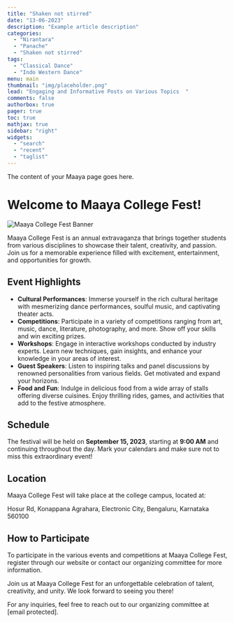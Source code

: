 ```yaml
---
title: "Shaken not stirred"
date: "13-06-2023"
description: "Example article description"
categories:
  - "Nirantara"
  - "Panache"
  - "Shaken not stirred"
tags:
  - "Classical Dance"
  - "Indo Western Dance"
menu: main
thumbnail: "img/placeholder.png"
lead: "Engaging and Informative Posts on Various Topics  "
comments: false
authorbox: true
pager: true
toc: true
mathjax: true
sidebar: "right"
widgets:
  - "search"
  - "recent"
  - "taglist"
---
```


The content of your Maaya page goes here.

# Welcome to Maaya College Fest!

![Maaya College Fest Banner](D:\Tharun\107D5600\DSC_0133.JPG)

Maaya College Fest is an annual extravaganza that brings together students from various disciplines to showcase their talent, creativity, and passion. Join us for a memorable experience filled with excitement, entertainment, and opportunities for growth.

## Event Highlights

- **Cultural Performances**: Immerse yourself in the rich cultural heritage with mesmerizing dance performances, soulful music, and captivating theater acts.
- **Competitions**: Participate in a variety of competitions ranging from art, music, dance, literature, photography, and more. Show off your skills and win exciting prizes.
- **Workshops**: Engage in interactive workshops conducted by industry experts. Learn new techniques, gain insights, and enhance your knowledge in your areas of interest.
- **Guest Speakers**: Listen to inspiring talks and panel discussions by renowned personalities from various fields. Get motivated and expand your horizons.
- **Food and Fun**: Indulge in delicious food from a wide array of stalls offering diverse cuisines. Enjoy thrilling rides, games, and activities that add to the festive atmosphere.

## Schedule

The festival will be held on **September 15, 2023**, starting at **9:00 AM** and continuing throughout the day. Mark your calendars and make sure not to miss this extraordinary event!

## Location

Maaya College Fest will take place at the college campus, located at:

 Hosur Rd, Konappana Agrahara, Electronic City, Bengaluru, Karnataka 560100

## How to Participate

To participate in the various events and competitions at Maaya College Fest, register through our website or contact our organizing committee for more information.

Join us at Maaya College Fest for an unforgettable celebration of talent, creativity, and unity. We look forward to seeing you there!

For any inquiries, feel free to reach out to our organizing committee at [email protected].
